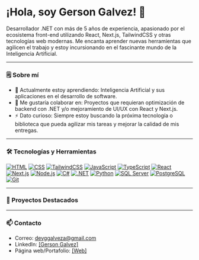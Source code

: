 # ¡Hola, soy Gerson Galvez! 👋

Desarrollador .NET con más de 5 años de experiencia, apasionado por el ecosistema front-end utilizando React, Next.js, TailwindCSS y otras tecnologías web modernas. Me encanta aprender nuevas herramientas que agilicen el trabajo y estoy incursionando en el fascinante mundo de la Inteligencia Artificial.

---

### 🗒 Sobre mí

- 🌱 Actualmente estoy aprendiendo: Inteligencia Artificial y sus aplicaciones en el desarrollo de software.
- 👯 Me gustaría colaborar en: Proyectos que requieran optimización de backend con .NET y/o mejoramiento de UI/UX con React y Next.js.
- ⚡ Dato curioso: Siempre estoy buscando la próxima tecnología o biblioteca que pueda agilizar mis tareas y mejorar la calidad de mis entregas.

---

### 🛠 Tecnologías y Herramientas

[![HTML](https://img.shields.io/badge/HTML-E34F26?style=flat&logo=html5&logoColor=white)]() 
[![CSS](https://img.shields.io/badge/CSS-1572B6?style=flat&logo=css3&logoColor=white)]() 
[![TailwindCSS](https://img.shields.io/badge/TailwindCSS-38B2AC?style=flat&logo=tailwind-css&logoColor=white)]() 
[![JavaScript](https://img.shields.io/badge/JavaScript-F0DB4F?style=flat&logo=javascript&logoColor=black)]() 
[![TypeScript](https://img.shields.io/badge/TypeScript-3178C6?style=flat&logo=typescript&logoColor=white)]() 
[![React](https://img.shields.io/badge/React-61DAFB?style=flat&logo=react&logoColor=black)]() 
[![Next.js](https://img.shields.io/badge/Next.js-000000?style=flat&logo=next.js&logoColor=white)]() 
[![Node.js](https://img.shields.io/badge/Node.js-339933?style=flat&logo=node.js&logoColor=white)]() 
[![C#](https://img.shields.io/badge/C%23-68217A?style=flat&logo=c-sharp&logoColor=white)]() 
[![.NET](https://img.shields.io/badge/.NET-5C2D91?style=flat&logo=.net&logoColor=white)]() 
[![Python](https://img.shields.io/badge/Python-3776AB?style=flat&logo=python&logoColor=white)]() 
[![SQL Server](https://img.shields.io/badge/SQL%20Server-CC2927?style=flat&logo=microsoft-sql-server&logoColor=white)]() 
[![PostgreSQL](https://img.shields.io/badge/PostgreSQL-336791?style=flat&logo=postgresql&logoColor=white)]() 
[![Git](https://img.shields.io/badge/Git-F05032?style=flat&logo=git&logoColor=white)]()

---

### 📂 Proyectos Destacados


---

### 📫 Contacto

- Correo: devggalveza@gmail.com
- LinkedIn: [[Gerson Galvez]](https://www.linkedin.com/in/devgersongalveza/)
- Página web/Portafolio: [[Web]](https://codenetflow.com/)


